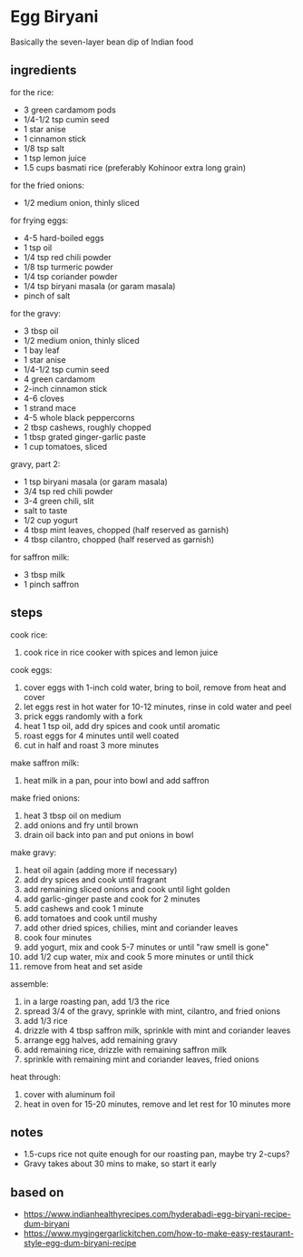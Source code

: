 # Egg Biryani
Basically the seven-layer bean dip of Indian food

## ingredients

for the rice:
* 3 green cardamom pods  
* 1/4-1/2 tsp cumin seed  
* 1 star anise  
* 1 cinnamon stick  
* 1/8 tsp salt  
* 1 tsp lemon juice  
* 1.5 cups basmati rice (preferably Kohinoor extra long grain)  

for the fried onions:
* 1/2 medium onion, thinly sliced  

for frying eggs:
* 4-5 hard-boiled eggs  
* 1 tsp oil  
* 1/4 tsp red chili powder  
* 1/8 tsp turmeric powder  
* 1/4 tsp coriander powder  
* 1/4 tsp biryani masala (or garam masala)  
* pinch of salt  

for the gravy:
* 3 tbsp oil  
* 1/2 medium onion, thinly sliced  
* 1 bay leaf  
* 1 star anise  
* 1/4-1/2 tsp cumin seed  
* 4 green cardamom  
* 2-inch cinnamon stick  
* 4-6 cloves  
* 1 strand mace  
* 4-5 whole black peppercorns  
* 2 tbsp cashews, roughly chopped  
* 1 tbsp grated ginger-garlic paste  
* 1 cup tomatoes, sliced  

gravy, part 2:
* 1 tsp biryani masala (or garam masala)  
* 3/4 tsp red chili powder  
* 3-4 green chili, slit  
* salt to taste  
* 1/2 cup yogurt  
* 4 tbsp mint leaves, chopped (half reserved as garnish)  
* 4 tbsp cilantro, chopped (half reserved as garnish)  

for saffron milk:
* 3 tbsp milk  
* 1 pinch saffron  

## steps

cook rice:
1. cook rice in rice cooker with spices and lemon juice

cook eggs:
1. cover eggs with 1-inch cold water, bring to boil, remove from heat and cover
2. let eggs rest in hot water for 10-12 minutes, rinse in cold water and peel
3. prick eggs randomly with a fork
4. heat 1 tsp oil, add dry spices and cook until aromatic
5. roast eggs for 4 minutes until well coated
6. cut in half and roast 3 more minutes

make saffron milk:
1. heat milk in a pan, pour into bowl and add saffron

make fried onions:
1. heat 3 tbsp oil on medium
2. add onions and fry until brown
3. drain oil back into pan and put onions in bowl

make gravy:
1. heat oil again (adding more if necessary)
2. add dry spices and cook until fragrant
3. add remaining sliced onions and cook until light golden
4. add garlic-ginger paste and cook for 2 minutes
5. add cashews and cook 1 minute
6. add tomatoes and cook until mushy
7. add other dried spices, chilies, mint and coriander leaves
8. cook four minutes
9. add yogurt, mix and cook 5-7 minutes or until "raw smell is gone"
10. add 1/2 cup water, mix and cook 5 more minutes or until thick
11. remove from heat and set aside

assemble:
1. in a large roasting pan, add 1/3 the rice
2. spread 3/4 of the gravy, sprinkle with mint, cilantro, and fried onions
3. add 1/3 rice
4. drizzle with 4 tbsp saffron milk, sprinkle with mint and coriander leaves
5. arrange egg halves, add remaining gravy
6. add remaining rice, drizzle with remaining saffron milk
7. sprinkle with remaining mint and coriander leaves, fried onions

heat through:
1. cover with aluminum foil
2. heat in oven for 15-20 minutes, remove and let rest for 10 minutes more

## notes
* 1.5-cups rice not quite enough for our roasting pan, maybe try 2-cups?  
* Gravy takes about 30 mins to make, so start it early  

## based on
* https://www.indianhealthyrecipes.com/hyderabadi-egg-biryani-recipe-dum-biryani  
* https://www.mygingergarlickitchen.com/how-to-make-easy-restaurant-style-egg-dum-biryani-recipe  

